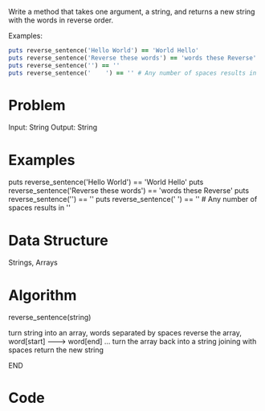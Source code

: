 Write a method that takes one argument, a string, and returns a new string with the words in reverse order.

Examples:
```ruby
puts reverse_sentence('Hello World') == 'World Hello'
puts reverse_sentence('Reverse these words') == 'words these Reverse'
puts reverse_sentence('') == ''
puts reverse_sentence('    ') == '' # Any number of spaces results in ''
```

  # Problem

  Input: String
  Output: String

  # Examples
puts reverse_sentence('Hello World') == 'World Hello'
puts reverse_sentence('Reverse these words') == 'words these Reverse'
puts reverse_sentence('') == ''
puts reverse_sentence('    ') == '' # Any number of spaces results in ''

  # Data Structure
  Strings, Arrays



  # Algorithm

  reverse_sentence(string)

  turn string into an array, words separated by spaces
  reverse the array, word[start] ---> word[end] ...
  turn the array back into a string joining with spaces
  return the new string

  END


  # Code